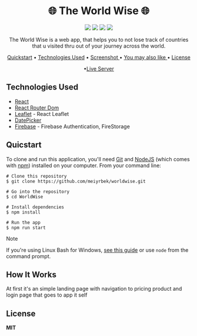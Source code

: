 <h1 align="center">🌐 The World Wise 🌐 </h1>

<div align="center">
<img src="https://img.shields.io/npm/v/npm.svg?logo=npm"/>
<img src="https://img.shields.io/badge/react-v18.3.1-blue?logo=react"/>
<img src="https://img.shields.io/badge/reactrouterdom-v6.26.2-red?logo=reactrouter"/>
<img src="https://img.shields.io/badge/leaflet-v1.9.4-green?logo=leaflet"/>
<!-- <img src="https://img.shields.io/badge/DatePicker-v7.4.0-yellow"/> -->
</div>

<p align="center">The World Wise is a web app, that helps you to not lose track of countries that u visited thru out of your journey across the world.</p>

<div align="center">
  
<a href="#quicstart" >Quickstart</a> • <a href="#technologies-used" align="center">Technologies Used</a> •  <a href="#screenshot" align="center"> Screenshot </a> • <a href="#you-may-also-like" align="center"> You may also like  </a> •  <a href="#license" align="center"> License  </a>

•<a href="https://world-wise-aleksandar.netlify.app/" align="Center">Live Server</a>

</div>

## Technologies Used

- [React](https://react.dev/)
- [React Router Dom](https://reactrouter.com/en/main)
- [Leaflet](https://leafletjs.com/) - React Leaflet
- [DatePicker](https://reactdatepicker.com/)
- [Firebase](https://firebase.google.com/) - Firebase Authentication, FireStorage

## Quicstart

To clone and run this application, you'll need [Git](https://git-scm.com/) and [NodeJS](https://nodejs.org/en) (which comes with [npm](https://www.npmjs.com/)) installed on your computer. From your command line:

```
# Clone this repository
$ git clone https://github.com/meiyrbek/worldwise.git

# Go into the repository
$ cd WorldWise

# Install dependencies
$ npm install

# Run the app
$ npm run start
```

> [!NOTE]  
> If you're using Linux Bash for Windows, [see this guide](https://www.howtogeek.com/261575/how-to-run-graphical-linux-desktop-applications-from-windows-10s-bash-shell/) or use `node` from the command prompt.

## How It Works

At first it's an simple landing page with navigation to pricing product and login page that goes to app it self

## License

**MIT**
